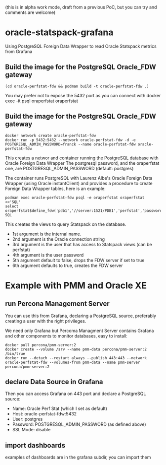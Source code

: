 (this is in alpha work mode, draft from a previous PoC, but you can try and comments are welcome)

# oracle-statspack-grafana
Using PostgreSQL Foreign Data Wrapper to read Oracle Statspack metrics from Grafana

## Build the image for the PostgreSQL Oracle_FDW gateway
```
(cd oracle-perfstat-fdw && podman build -t oracle-perfstat-fdw .)
```
You may prefer not to expose the 5432 port as you can connect with docker exec -it psql oraperfstat oraperfstat

## Build the image for the PostgreSQL Oracle_FDW gateway
```
docker network create oracle-perfstat-fdw
docker run -p 5432:5432 --network oracle-perfstat-fdw -d -e POSTGRESQL_ADMIN_PASSWORD=franck --name oracle-perfstat-fdw oracle-perfstat-fdw
```
This creates a networ and container running the PostgreSQL database with Oracle Foreign Data Wrapper
The postgresql password, and the oraperfstat one, are POSTGRESQL_ADMIN_PASSWORD (default: postgres)

The container runs PostgreSQL with Laurenz Albe's Oracle Foreign Data Wrapper (using Oracle instantClient) and provides a procedure to create Foreign Data Wrapper tables, here is an example:
```
podman exec oracle-perfstat-fdw psql -e oraperfstat oraperfstat <<'SQL'
select  oraperfstat$define_fdw('pdb1','//server:1521/PDB1','perfstat','password',true,true);
SQL
```
This creates the views to query Statspack on the database.
- 1st argument is the internal name.
- 2nd argument is the Oracle connection string
- 3rd argument is the user that has access to Statspack views (can be perfstat)
- 4th argument is the user password
- 5th argument default to false, drops the FDW server if set to true
- 6th argument defaults to true, creates the FDW server

# Example with PMM and Oracle XE

## run Percona Management Server
You can use this from Grafana, declaring a PostgreSQL source, preferably creating a user with the right privileges. 

We need only Grafana but Percoma Managment Server contains Grafana and other components to monitor databases, easy to install:
```
docker pull percona/pmm-server:2
docker create --volume /srv --name pmm-data percona/pmm-server:2 /bin/true
docker run --detach --restart always --publish 443:443 --network oracle-perfstat-fdw --volumes-from pmm-data --name pmm-server percona/pmm-server:2
```

## declare Data Source in Grafana

Then you can access Grafana on 443 port and declare a PostgreSQL source:
- Name: Oracle Perf Stat (which I set as default)
- Host: oracle-perfstat-fdw:5432
- User: postgres
- Password: POSTGRESQL_ADMIN_PASSWORD (as defined above)
- SSL Mode: disable

## import dashboards

examples of dashboards are in the grafana subdir, you can import them
